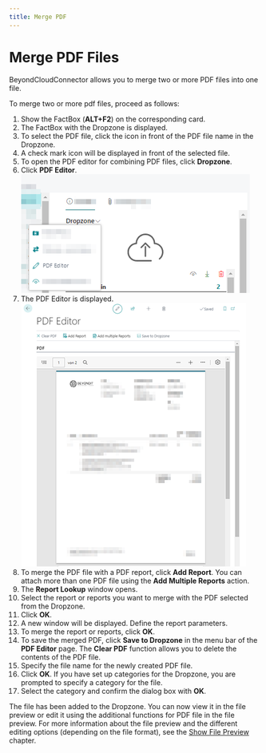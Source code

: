 ```yaml
---
title: Merge PDF
---
```


# <a name="merge-pdf-files"></a>Merge PDF Files

BeyondCloudConnector allows you to merge two or more PDF files into one file.  

To merge two or more pdf files, proceed as follows:  

1. Show the FactBox (**ALT+F2**) on the corresponding card.   
1. The FactBox with the Dropzone is displayed.  
1. To select the PDF file, click the icon in front of the PDF file name in the Dropzone.  
1. A check mark icon will be displayed in front of the selected file.  
1. To open the PDF editor for combining PDF files, click **Dropzone**.  
1. Click **PDF Editor**.  
    ![open-pdf-editor](../assets/open-pdf-editor.png)  
1. The PDF Editor is displayed.  
    ![pdf-editor](../assets/pdf-editor.png)  
1. To merge the PDF file with a PDF report, click **Add Report**. You can attach more than one PDF file using the **Add Multiple Reports** action.  
1. The **Report Lookup** window opens.  
1. Select the report or reports you want to merge with the PDF selected from the Dropzone.  
1. Click **OK**.  
1. A new window will be displayed. Define the report parameters.  
1. To merge the report or reports, click **OK**.  
1. To save the merged PDF, click **Save to Dropzone** in the menu bar of the **PDF Editor** page. The **Clear PDF** function allows you to delete the contents of the PDF file.  
1. Specify the file name for the newly created PDF file.  
1. Click **OK**. If you have set up categories for the Dropzone, you are prompted to specify a category for the file.  
1. Select the category and confirm the dialog box with **OK**.  

The file has been added to the Dropzone. You can now view it in the file preview or edit it using the additional functions for PDF file in the file preview. For more information about the file preview and the different editing options (depending on the file format), see the [Show File Preview](preview-files.md) chapter.  

